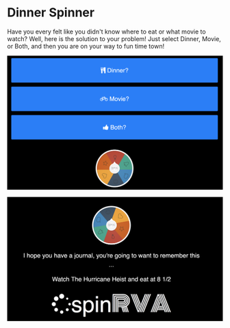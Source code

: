 # Dinner Spinner

Have you every felt like you didn't know where to eat or what movie to watch? Well, here is the solution to your problem! Just select Dinner, Movie, or Both, and then you are on your way to fun time town!

![start](assets/images/png/start.png)


![result](assets/images/png/results.png)

